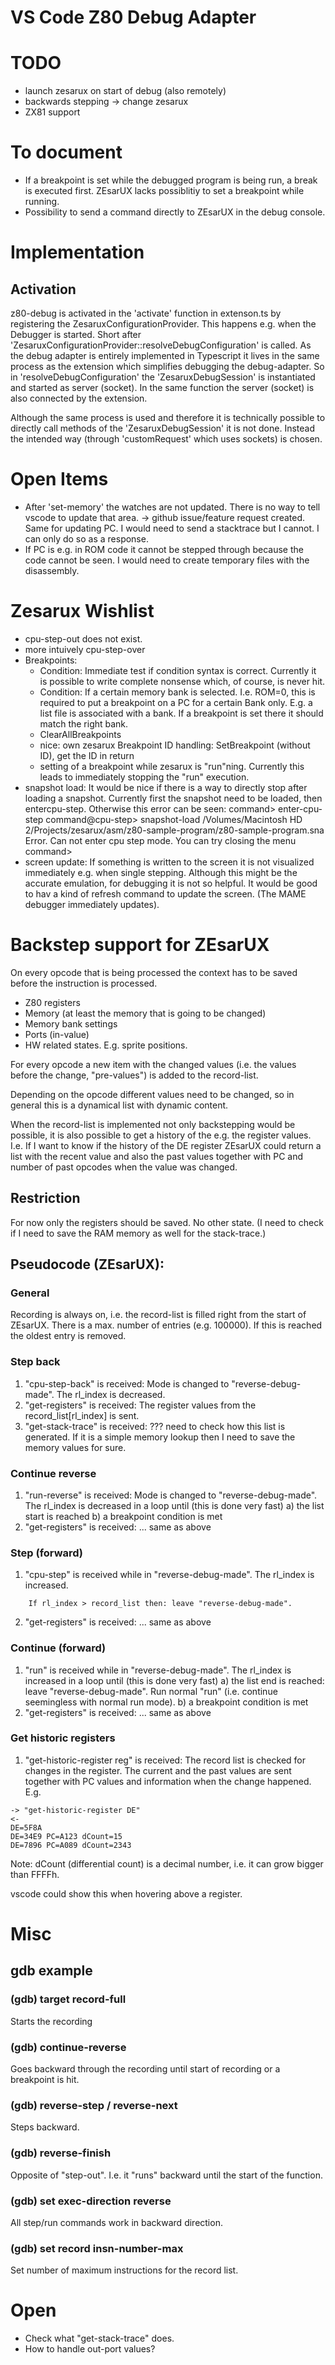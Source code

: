 # VS Code Z80 Debug Adapter




# TODO

- launch zesarux on start of debug (also remotely)
- backwards stepping -> change zesarux
- ZX81 support


# To document

- If a breakpoint is set while the debugged program is being run, a break is executed first. ZEsarUX lacks possiblitiy to set a breakpoint while running.
- Possibility to send a command directly to ZEsarUX in the debug console.


# Implementation

## Activation

z80-debug is activated in the 'activate' function in extenson.ts
by registering the ZesaruxConfigurationProvider.
This happens e.g. when the Debugger is started.
Short after 'ZesaruxConfigurationProvider::resolveDebugConfiguration' is called.
As the debug adapter is entirely implemented in Typescript it lives in the same process as the extension which simplifies debugging the debug-adapter.
So in 'resolveDebugConfiguration' the 'ZesaruxDebugSession' is instantiated
and started as server (socket). In the same function the server (socket) is also connected by the extension.

Although the same process is used and therefore it is technically possible to directly call methods of the 'ZesaruxDebugSession' it is not done.
Instead the intended way (through 'customRequest' which uses sockets) is chosen.



# Open Items

- After 'set-memory' the watches are not updated. There is no way to tell vscode to update that area. -> github issue/feature request created.
Same for updating PC. I would need to send a stacktrace but I cannot. I can only do so as a response.
- If PC is e.g. in ROM code it cannot be stepped through because the code cannot be seen. I would need to create temporary files with the disassembly.

# Zesarux Wishlist

- cpu-step-out does not exist.
- more intuively cpu-step-over
- Breakpoints:
	- Condition: Immediate test if condition syntax is correct. Currently it is possible to write complete nonsense which, of course, is never hit.
	- Condition: If a certain memory bank is selected. I.e. ROM=0, this is required to put a breakpoint on a PC for a certain Bank only. E.g. a list file is associated with a bank. If a breakpoint is set there it should match the right bank.
	- ClearAllBreakpoints
	- nice: own zesarux Breakpoint ID handling: SetBreakpoint (without ID), get the ID in return
	- setting of a breakpoint while zesarux is "run"ning. Currently this leads to immediately stopping the "run" execution.
- snapshot load: It would be nice if there is a way to directly stop after loading a snapshot. Currently first the snapshot need to be loaded,
	then entercpu-step.
	Otherwise this error can be seen:
		command> enter-cpu-step
		command@cpu-step> snapshot-load /Volumes/Macintosh HD 2/Projects/zesarux/asm/z80-sample-program/z80-sample-program.sna
		Error. Can not enter cpu step mode. You can try closing the menu
		command>
- screen update: If something is written to the screen it is not visualized immediately e.g. when single stepping. Although this might be the accurate emulation, for debugging it is not so helpful. It would be good to hav a kind of refresh command to update the screen. (The MAME debugger immediately updates).





# Backstep support for ZEsarUX

On every opcode that is being processed the context has to be saved before the instruction is processed.
- Z80 registers
- Memory (at least the memory that is going to be changed)
- Memory bank settings
- Ports (in-value)
- HW related states. E.g. sprite positions.

For every opcode a new item with the changed values (i.e. the values before the change, "pre-values")
is added to the record-list.

Depending on the opcode different values need to be changed, so in general this is a dynamical
list with dynamic content.

When the record-list is implemented not only backstepping would be possible, it is also possible to
get a history of the e.g. the register values. I.e. If I want to know if the history of the DE register
ZEsarUX could return a list with the recent value and also the past values together with PC and number of
past opcodes when the value was changed.


## Restriction
For now only the registers should be saved. No other state.
(I need to check if I need to save the RAM memory as well for the stack-trace.)


## Pseudocode (ZEsarUX):

### General
Recording is always on, i.e. the record-list is filled right from the start of ZEsarUX. There is a max. number of entries (e.g. 100000). If this is reached the oldest entry is removed.


### Step back
1. "cpu-step-back" is received: Mode is changed to "reverse-debug-made". The rl_index is decreased.
3. "get-registers" is received: The register values from the record_list[rl_index] is sent.
3. "get-stack-trace" is received: ??? need to check how this list is generated. If it is a simple memory lookup then I need to save the memory values for sure.

### Continue reverse
1. "run-reverse" is received: Mode is changed to "reverse-debug-made". The rl_index is decreased in a loop until (this is done very fast)
	a) the list start is reached
	b) a breakpoint condition is met
2. "get-registers" is received: ... same as above

### Step (forward)
1. "cpu-step" is received while in "reverse-debug-made". The rl_index is increased.
~~~
	If rl_index > record_list then: leave "reverse-debug-made".
~~~
2. "get-registers" is received: ... same as above


### Continue (forward)
1. "run" is received while in "reverse-debug-made". The rl_index is increased in a loop until (this is done very fast)
	a) the list end is reached: leave "reverse-debug-made". Run normal "run" (i.e. continue seemingless with normal run mode).
	b) a breakpoint condition is met
2. "get-registers" is received: ... same as above

### Get historic registers
1. "get-historic-register reg" is received: The record list is checked for changes in the register. The current and the past values are sent together with PC values and information when the change happened. E.g.
~~~
-> "get-historic-register DE"
<-
DE=5F8A
DE=34E9 PC=A123 dCount=15
DE=7896 PC=A089 dCount=2343
~~~
Note: dCount (differential count) is a decimal number, i.e. it can grow bigger than FFFFh.

vscode could show this when hovering above a register.

# Misc

## gdb example

### (gdb) target record-full
Starts the recording

### (gdb) continue-reverse
Goes backward through the recording until start of recording or a breakpoint is hit.

### (gdb) reverse-step / reverse-next
Steps backward.

### (gdb) reverse-finish
Opposite of "step-out". I.e. it "runs" backward until the start of the function.

### (gdb) set exec-direction reverse
All step/run commands work in backward direction.

### (gdb) set record insn-number-max
Set number of maximum instructions for the record list.


# Open
- Check what "get-stack-trace" does.
- How to handle out-port values?
